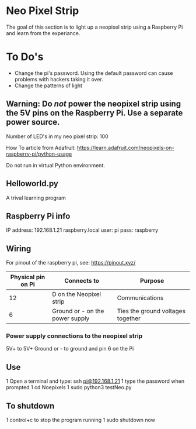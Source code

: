 # Neo Pixel Strip

The goal of this section is to light up a neopixel strip using a Raspberry Pi and learn from the experiance.

# To Do's
* Change the pi's password.  Using the default password can cause problems with hackers taking it over.
* Change the patterns of light

## Warning:  Do *not* power the neopixel strip using the 5V pins on the Raspberry Pi.  Use a separate power source.

Number of LED's in my neo pixel strip:  100

How To article from Adafruit:  <https://learn.adafruit.com/neopixels-on-raspberry-pi/python-usage>

Do not run in virtual Python environment.

## Helloworld.py
A trival learning program

## Raspberry Pi info
IP address:  192.168.1.21
raspberry.local
user:  pi
pass:  raspberry

## Wiring

For pinout of the raspberry pi, see: <https://pinout.xyz/>

|Physical pin on Pi| Connects to             | Purpose        |
|------------------|-------------------------|----------------|
| 12               | D on the Neopixel strip | Communications |
| 6                | Ground or - on the power supply | Ties the ground voltages together |

### Power supply connections to the neopixel strip

5V+ to 5V+
Ground or - to ground and pin 6 on the Pi

## Use

1 Open a terminal and type:  ssh pi@192.168.1.21
1 type the password when prompted
1 cd Noepixels
1 sudo python3 testNeo.py

## To shutdown

1 control+c to stop the program running
1 sudo shutdown now


